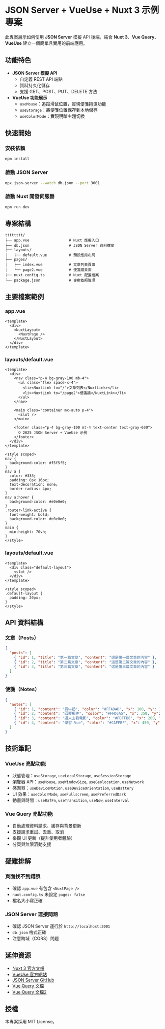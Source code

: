 # JSON Server + VueUse + Nuxt 3 示例專案

此專案展示如何使用 **JSON Server** 模擬 API 後端，結合 **Nuxt 3**、**Vue Query**、**VueUse** 建立一個簡單且實用的前端應用。

## 功能特色

- **JSON Server 模擬 API**
  - 自定義 REST API 端點
  - 資料持久化儲存
  - 支援 GET、POST、PUT、DELETE 方法
- **VueUse 功能展示**
  - `useMouse`：追蹤滑鼠位置，實現便箋拖曳功能
  - `useStorage`：將便箋位置保存到本地儲存
  - `useColorMode`：實現明暗主題切換

## 快速開始

### 安裝依賴

```bash
npm install
```

### 啟動 JSON Server

```bash
npx json-server --watch db.json --port 3001
```

### 啟動 Nuxt 開發伺服器

```bash
npm run dev
```

## 專案結構

```plaintext
tttttttt/
├── app.vue                  # Nuxt 應用入口
├── db.json                  # JSON Server 資料檔案
├── layouts/
│   ├── default.vue          # 預設應用布局
├── pages/
│   ├── index.vue            # 文章列表頁面
│   └── page2.vue            # 便箋牆頁面
├── nuxt.config.ts           # Nuxt 配置檔案
└── package.json             # 專案依賴管理
```

## 主要檔案範例

### app.vue

```vue
<template>
  <div>
    <NuxtLayout>
      <NuxtPage />
    </NuxtLayout>
  </div>
</template>
```

### layouts/default.vue

```vue
<template>
  <div>
    <nav class="p-4 bg-gray-100 mb-4">
      <ul class="flex space-x-4">
        <li><NuxtLink to="/">文章列表</NuxtLink></li>
        <li><NuxtLink to="/page2">便箋牆</NuxtLink></li>
      </ul>
    </nav>

    <main class="container mx-auto p-4">
      <slot />
    </main>

    <footer class="p-4 bg-gray-100 mt-4 text-center text-gray-600">
      © 2025 JSON Server + VueUse 示例
    </footer>
  </div>
</template>

<style scoped>
nav {
  background-color: #f5f5f5;
}
nav a {
  color: #333;
  padding: 8px 16px;
  text-decoration: none;
  border-radius: 4px;
}
nav a:hover {
  background-color: #e0e0e0;
}
.router-link-active {
  font-weight: bold;
  background-color: #e0e0e0;
}
main {
  min-height: 70vh;
}
</style>
```

### layouts/default.vue

```vue
<template>
  <div class="default-layout">
    <slot />
  </div>
</template>

<style scoped>
.default-layout {
  padding: 20px;
}
</style>
```

## API 資料結構

### 文章（Posts）

```json
{
  "posts": [
    { "id": 1, "title": "第一篇文章", "content": "這是第一篇文章的內容" },
    { "id": 2, "title": "第二篇文章", "content": "這是第二篇文章的內容" },
    { "id": 3, "title": "第三篇文章", "content": "這是第三篇文章的內容" }
  ]
}
```

### 便箋（Notes）

```json
{
  "notes": [
    { "id": 1, "content": "買牛奶", "color": "#FFADAD", "x": 100, "y": 100 },
    { "id": 2, "content": "回覆郵件", "color": "#FFD6A5", "x": 350, "y": 150 },
    { "id": 3, "content": "週末去看電影", "color": "#FDFFB6", "x": 200, "y": 300 },
    { "id": 4, "content": "學習 Vue", "color": "#CAFFBF", "x": 450, "y": 250 }
  ]
}
```

## 技術筆記

### VueUse 亮點功能

- 狀態管理：`useStorage`, `useLocalStorage`, `useSessionStorage`
- 瀏覽器 API：`useMouse`, `useWindowSize`, `useGeolocation`, `useNetwork`
- 感測器：`useDeviceMotion`, `useDeviceOrientation`, `useBattery`
- UI 效果：`useColorMode`, `useFullscreen`, `usePreferredDark`
- 動畫與時間：`useRafFn`, `useTransition`, `useNow`, `useInterval`

### Vue Query 亮點功能

- 自動處理資料請求、緩存與背景更新
- 支援請求重試、去重、取消
- 樂觀 UI 更新（提升使用者體驗）
- 分頁與無限滾動支援

## 疑難排解

### 頁面找不到錯誤

- 確認 `app.vue` 有包含 `<NuxtPage />`
- `nuxt.config.ts` 未設定 `pages: false`
- 檔名大小寫正確

### JSON Server 連接問題

- 確認 JSON Server 運行於 `http://localhost:3001`
- `db.json` 格式正確
- 注意跨域（CORS）問題

## 延伸資源

- [Nuxt 3 官方文檔](https://nuxt.com/docs/getting-started/introduction)
- [VueUse 官方網站](https://vueuse.org/)
- [JSON Server GitHub](https://github.com/typicode/json-server)
- [Vue Query 文檔](https://tanstack.com/query/v4/docs/vue/overview)
- [Vue Query 文檔2](https://nuxt.com/modules/vue-query)


## 授權

本專案採用 MIT License。

